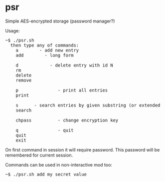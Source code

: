 # psr
Simple AES-encrypted storage (password manager?)

Usage:
<pre>
~$ ./psr.sh
  then type any of commands:
    a <value>       - add new entry
    add <value>       - long form

    d <N>           - delete entry with id N
    rm <N>
    delete <N>
    remove <N>

    p               - print all entries
    print

    s <somestr>     - search entries by given substring (or extended regex pattern)
    search <somestr>

    chpass          - change encryption key

    q               - quit
    quit
    exit
</pre>

On first command in session it will require password.
This password will be remembered for current session.


Commands can be used in non-interactive mod too:
<pre>
~$ ./psr.sh add my secret value
</pre>

